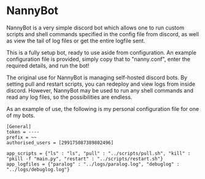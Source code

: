 # NannyBot

NannyBot is a very simple discord bot which allows one to run custom scripts and shell commands specified in the config file from discord, as well as view the tail of log files or get the entire logfile sent.

This is a fully setup bot, ready to use aside from configuration. An example configuration file is provided, simply copy that to "nanny.conf", enter the required details, and run the bot!

The original use for NannyBot is managing self-hosted discord bots. By setting pull and restart scripts, you can redeploy and view logs from inside discord. However, NannyBot may be used to run any shell commands and read any log files, so the possibilities are endless.

As an example of use, the following is my personal configuration file for one of my bots.

```inf
[General]
token = ----
prefix = ~~
authorised_users = [299175087389802496]

app_scripts = {"ls" : "ls", "pull" : "../scripts/pull.sh", "kill" : "pkill -f "main.py", "restart" : "../scripts/restart.sh"}
app_logfiles = {"paralog" : "../logs/paralog.log", "debuglog" : "../logs/debuglog.log"}
```
